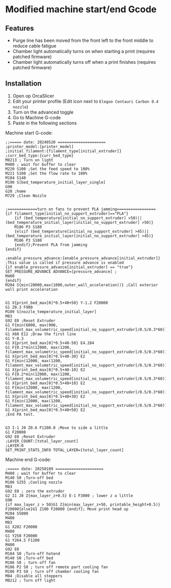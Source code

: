 # Modified machine start/end Gcode

## Features

- Purge line has been moved from the front left to the front middle to reduce cable fatigue
- Chamber light automatically turns on when starting a print (requires patched firmware)
- Chamber light automatically turns off when a print finishes (requires patched firmware)

## Installation

1. Open op OrcaSlicer
2. Edit your printer profile (Edit icon next to `Elegoo Centauri Carbon 0.4 nozzle`)
3. Turn on the advanced toggle
4. Go to Machine G-code
5. Paste in the following sections

Machine start G-code:

```gcode
;;===== date: 20240520 =====================
;printer_model:[printer_model]
;initial_filament:{filament_type[initial_extruder]}
;curr_bed_type:{curr_bed_type}
M8213 ; Turn on light
M400 ; wait for buffer to clear
M220 S100 ;Set the feed speed to 100%
M221 S100 ;Set the flow rate to 100%
M104 S140
M190 S[bed_temperature_initial_layer_single]
G90
G28 ;home
M729 ;Clean Nozzle


;=============turn on fans to prevent PLA jamming=================
{if filament_type[initial_no_support_extruder]=="PLA"}
    {if (bed_temperature[initial_no_support_extruder] >50)||(bed_temperature_initial_layer[initial_no_support_extruder] >50)}
    M106 P3 S180
    {elsif (bed_temperature[initial_no_support_extruder] >45)||(bed_temperature_initial_layer[initial_no_support_extruder] >45)}
    M106 P3 S180
    {endif};Prevent PLA from jamming
{endif}

;enable_pressure_advance:{enable_pressure_advance[initial_extruder]}
;This value is called if pressure advance is enabled
{if enable_pressure_advance[initial_extruder] == "true"}
SET_PRESSURE_ADVANCE ADVANCE=[pressure_advance] ;
M400
{endif}
M204 S{min(20000,max(1000,outer_wall_acceleration))} ;Call exterior wall print acceleration


G1 X{print_bed_max[0]*0.5+40+50} Y-1.2 F20000
G1 Z0.3 F900
M109 S[nozzle_temperature_initial_layer]
M83
G92 E0 ;Reset Extruder
G1 F{min(6000, max(900, filament_max_volumetric_speed[initial_no_support_extruder]/0.5/0.3*60))} 
G1 X60 E12 ;Draw the first line
G1 Y-0.3
G1 X{print_bed_max[0]*0.5+40-50} E4.284
G1 F{0.2*min(12000, max(1200, filament_max_volumetric_speed[initial_no_support_extruder]/0.5/0.3*60))} 
G1 X{print_bed_max[0]*0.5+40-30} E2
G1 F{min(12000, max(1200, filament_max_volumetric_speed[initial_no_support_extruder]/0.5/0.3*60))} 
G1 X{print_bed_max[0]*0.5+40-10} E2
G1 F{0.2*min(12000, max(1200, filament_max_volumetric_speed[initial_no_support_extruder]/0.5/0.3*60))} 
G1 X{print_bed_max[0]*0.5+40+10} E2
G1 F{min(12000, max(1200, filament_max_volumetric_speed[initial_no_support_extruder]/0.5/0.3*60))} 
G1 X{print_bed_max[0]*0.5+40+30} E2
G1 F{min(12000, max(1200, filament_max_volumetric_speed[initial_no_support_extruder]/0.5/0.3*60))} 
G1 X{print_bed_max[0]*0.5+40+50} E2
;End PA test.


G3 I-1 J0 Z0.6 F1200.0 ;Move to side a little
G1 F20000
G92 E0 ;Reset Extruder
;LAYER_COUNT:[total_layer_count]
;LAYER:0
SET_PRINT_STATS_INFO TOTAL_LAYER=[total_layer_count]
```

Machine end G-code:

```gcode
;===== date: 20250109 =====================
M400 ; wait for buffer to clear
M140 S0 ;Turn-off bed
M106 S255 ;Cooling nozzle
M83
G92 E0 ; zero the extruder
G2 I1 J0 Z{max_layer_z+0.5} E-1 F3000 ; lower z a little
G90
{if max_layer_z > 50}G1 Z{min(max_layer_z+50, printable_height+0.5)} F20000{else}G1 Z100 F20000 {endif}; Move print head up 
M204 S5000
M400
M83
G1 X202 F20000
M400
G1 Y250 F20000
G1 Y264.5 F1200
M400
G92 E0
M104 S0 ;Turn-off hotend
M140 S0 ;Turn-off bed
M106 S0 ; turn off fan
M106 P2 S0 ; turn off remote part cooling fan
M106 P3 S0 ; turn off chamber cooling fan
M84 ;Disable all steppers
M8212 ; Turn off light
```